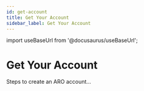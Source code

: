 ```yaml
---
id: get-account
title: Get Your Account
sidebar_label: Get Your Account
---
```

import useBaseUrl from '@docusaurus/useBaseUrl';

# Get Your Account
Steps to create an ARO account...
